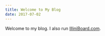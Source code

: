 ```yaml
---
title: Welcome to My Blog
date: 2017-07-02
---
```

Welcome to my blog.  I also run [IlliniBoard.com](https://illiniboard.com/).
